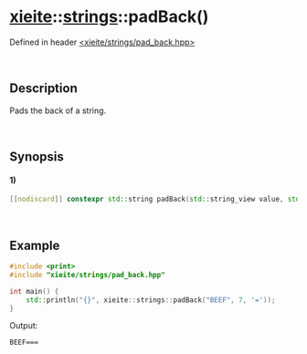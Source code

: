 # [xieite](../../xieite.md)\:\:[strings](../../strings.md)\:\:padBack\(\)
Defined in header [<xieite/strings/pad_back.hpp>](../../../include/xieite/strings/pad_back.hpp)

&nbsp;

## Description
Pads the back of a string.

&nbsp;

## Synopsis
#### 1)
```cpp
[[nodiscard]] constexpr std::string padBack(std::string_view value, std::size_t size, char padding = ' ') noexcept;
```

&nbsp;

## Example
```cpp
#include <print>
#include "xieite/strings/pad_back.hpp"

int main() {
    std::println("{}", xieite::strings::padBack("BEEF", 7, '='));
}
```
Output:
```
BEEF===
```
